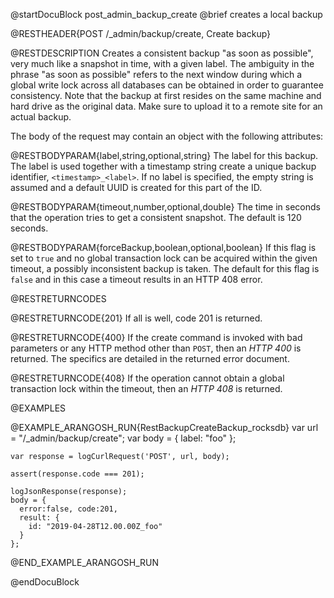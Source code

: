 @startDocuBlock post_admin_backup_create
@brief creates a local backup

@RESTHEADER{POST /_admin/backup/create, Create backup}

@RESTDESCRIPTION
Creates a consistent backup "as soon as possible", very much
like a snapshot in time, with a given label. The ambiguity in the
phrase "as soon as possible" refers to the next window during which a
global write lock across all databases can be obtained in order to
guarantee consistency. Note that the backup at first resides on the
same machine and hard drive as the original data. Make sure to upload
it to a remote site for an actual backup.

The body of the request may contain an object with the following attributes:

@RESTBODYPARAM{label,string,optional,string}
The label for this backup. The label is used together with a
timestamp string create a unique backup identifier, `<timestamp>_<label>`.
If no label is specified, the empty string is assumed and a default
UUID is created for this part of the ID.

@RESTBODYPARAM{timeout,number,optional,double}
The time in seconds that the operation tries to get a consistent
snapshot. The default is 120 seconds. 

@RESTBODYPARAM{forceBackup,boolean,optional,boolean}
If this flag is set to `true` and no global transaction lock can be
acquired within the given timeout, a possibly inconsistent backup
is taken. The default for this flag is `false` and in this case
a timeout results in an HTTP 408 error.

@RESTRETURNCODES

@RESTRETURNCODE{201}
If all is well, code 201 is returned.

@RESTRETURNCODE{400}
If the create command is invoked with bad parameters or any HTTP
method other than `POST`, then an *HTTP 400* is returned. The specifics
are detailed in the returned error document.

@RESTRETURNCODE{408}
If the operation cannot obtain a global transaction lock
within the timeout, then an *HTTP 408* is returned.

@EXAMPLES

@EXAMPLE_ARANGOSH_RUN{RestBackupCreateBackup_rocksdb}
    var url = "/_admin/backup/create";
    var body = {
      label: "foo"
    };

    var response = logCurlRequest('POST', url, body);

    assert(response.code === 201);

    logJsonResponse(response);
    body = {
      error:false, code:201,
      result: {
        id: "2019-04-28T12.00.00Z_foo"
      }
    };
@END_EXAMPLE_ARANGOSH_RUN

@endDocuBlock
